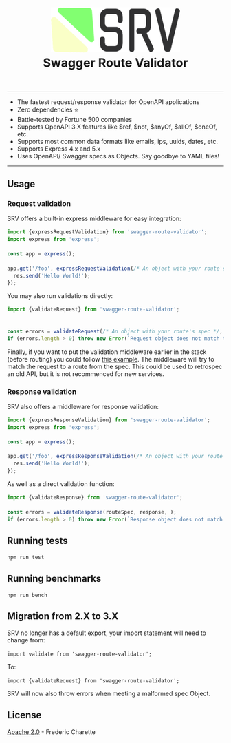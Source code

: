 <h1 align="center">
  <a title="Swagger Route Validator" href="https://github.com/fed135/swagger-route-validator">
    <img alt="logo" width="300px" src="./srv.png" />
    <br/>
  </a>
  Swagger Route Validator
</h1>
<br/>

---

- The fastest request/response validator for OpenAPI applications
- Zero dependencies :star:
- Battle-tested by Fortune 500 companies
- Supports OpenAPI 3.X features like $ref, $not, $anyOf, $allOf, $oneOf, etc.
- Supports most common data formats like emails, ips, uuids, dates, etc.
- Supports Express 4.x and 5.x
- Uses OpenAPI/ Swagger specs as Objects. Say goodbye to YAML files!

---

## Usage

### Request validation

SRV offers a built-in express middleware for easy integration:

```javascript
import {expressRequestValidation} from 'swagger-route-validator';
import express from 'express';

const app = express();

app.get('/foo', expressRequestValidation(/* An object with your route's spec */), (req, res, next) => {
  res.send('Hello World!');
});

```

You may also run validations directly:

```javascript
import {validateRequest} from 'swagger-route-validator';


const errors = validateRequest(/* An object with your route's spec */, req);
if (errors.length > 0) throw new Error(`Request object does not match the specification for this route: ${errors.toString()}`);

```

Finally, if you want to put the validation middleware earlier in the stack (before routing) you could follow [this example](https://gist.github.com/fed135/7a45eab6510a78a5d514fae9a5cb6734). The middleware will try to match the request to a route from the spec. This could be used to retrospec an old API, but it is not recommenced for new services.


### Response validation

SRV also offers a middleware for response validation:

```javascript
import {expressResponseValidation} from 'swagger-route-validator';
import express from 'express';

const app = express();

app.get('/foo', expressResponseValidation(/* An object with your route's spec */), (req, res, next) => {
  res.send('Hello World!');
});

```

As well as a direct validation function:

```javascript
import {validateResponse} from 'swagger-route-validator';

const errors = validateResponse(routeSpec, response, );
if (errors.length > 0) throw new Error(`Response object does not match the specification for this route: ${errors.toString()}`);

```

## Running tests

```
npm run test
```

## Running benchmarks

```
npm run bench
```

## Migration from 2.X to 3.X

SRV no longer has a default export, your import statement will need to change from:

`import validate from 'swagger-route-validator';`

To:

`import {validateRequest} from 'swagger-route-validator';`

SRV will now also throw errors when meeting a malformed spec Object.

## License

[Apache 2.0](./LICENSE) - Frederic Charette
